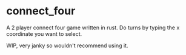 # connect_four

A 2 player connect four game written in rust.
Do turns by typing the x coordinate you want to select.

WIP, very janky so wouldn't recommend using it.
